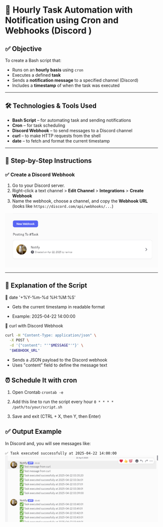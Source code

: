# 📄 Hourly Task Automation with Notification using Cron and Webhooks (Discord )

## ✅ Objective

To create a Bash script that:
- Runs on an **hourly basis** using `cron`
- Executes a defined **task**
- Sends a **notification message** to a specified channel (Discord)
- Includes a **timestamp** of when the task was executed

---

## 🛠 Technologies & Tools Used

- **Bash Script** – for automating task and sending notifications
- **Cron** – for task scheduling
- **Discord Webhook** – to send messages to a Discord channel
- **curl** – to make HTTP requests from the shell
- **date** – to fetch and format the current timestamp

---

## 📌 Step-by-Step Instructions

### ✅  Create a Discord Webhook

1. Go to your Discord server.
2. Right-click a text channel > **Edit Channel** > **Integrations** > **Create Webhook**
3. Name the webhook, choose a channel, and copy the **Webhook URL** (looks like `https://discord.com/api/webhooks/...`)

![alt text](image.png)

---
 ## 🧠 Explanation of the Script
🔹 date '+%Y-%m-%d %H:%M:%S'
- Gets the current timestamp in readable format

- Example: 2025-04-22 14:00:00

🔹 curl with Discord Webhook
```bash 
curl -H "Content-Type: application/json" \
  -X POST \
  -d '{"content": "'"$MESSAGE"'"}' \
  "$WEBHOOK_URL"
```
- Sends a JSON payload to the Discord webhook
- Uses "content" field to define the message text

## ⏰ Schedule It with cron
1. Open Crontab
`crontab -e`

2. Add this line to run the script every hour
 `0 * * * * /path/to/your/script.sh`
3. Save and exit (CTRL + X, then Y, then Enter)

## ✅ Output Example
In Discord and, you will see messages like:

`✅ Task executed successfully at 2025-04-22 14:00:00
`
![alt text](image-2.png)






